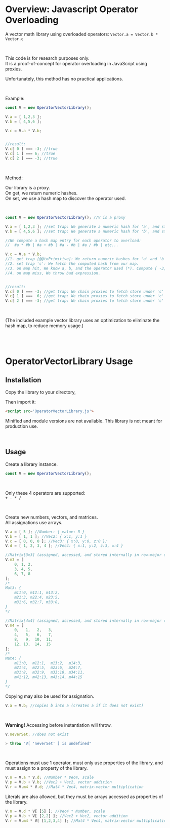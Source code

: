# Overview: Javascript Operator Overloading

A vector math library using overloaded operators: ```Vector.a = Vector.b * Vector.c```

<br />

This code is for research purposes only.  
It is a proof-of-concept for operator overloading in JavaScript using proxies.

Unfortunately, this method has no practical applications.

<br />

Example:
```JavaScript
const V = new OperatorVectorLibrary();

V.a = [ 1,2,3 ];
V.b = [ 4,5,6 ];

V.c = V.a * V.b;


//result:
V.c[ 0 ] === -3; //true
V.c[ 1 ] === 6; //true
V.c[ 2 ] === -3; //true

```

<br />

Method:

Our library is a proxy.  
On get, we return numeric hashes.  
On set, we use a hash map to discover the operator used.

<br />

```JavaScript
const V = new OperatorVectorLibrary(); //V is a proxy

V.a = [ 1,2,3 ]; //set trap: We generate a numeric hash for 'a', and store [1,2,3]
V.b = [ 4,5,6 ]; //set trap: We generate a numeric hash for 'b', and store [4,5,6]

//We compute a hash map entry for each operator to overload:
//  #a * #b | #a + #b | #a - #b | #a / #b | etc...

V.c = V.a * V.b;
//1. get trap [@@toPrimitive]: We return numeric hashes for 'a' and 'b'
//2. set trap 'c': We fetch the computed hash from our map.
//3. on map hit, We know a, b, and the operator used (*). Compute [ -3, 6, -3 ] and store under 'c'
//4. on map miss, We throw bad expression.


//result:
V.c[ 0 ] === -3; //get trap: We chain proxies to fetch store under 'c'
V.c[ 1 ] ===  6; //get trap: We chain proxies to fetch store under 'c'
V.c[ 2 ] === -3; //get trap: We chain proxies to fetch store under 'c'
```


<br />

(The included example vector library uses an optimization to eliminate the hash map, to reduce memory usage.)

<br />

<br />

# OperatorVectorLibrary Usage

## Installation

Copy the library to your directory,

Then import it:
```html
<script src='OperatorVectorLibrary.js'>
```

Minified and module versions are not available. This library is not meant for production use.

<br />

## Usage

Create a library instance.

```JavaScript
const V = new OperatorVectorLibrary();
```

<br />

Only these 4 operators are supported:  
``` + - * / ```

<br />

Create new numbers, vectors, and matrices.  
All assignations use arrays.

```JavaScript
V.a = [ 5 ]; //Number: { value: 5 }
V.b = [ 1, 1 ]; //Vec2: { x:1, y:1 }
V.c = [ 0, 0, 0 ]; //Vec3: { x:0, y:0, z:0 };
V.d = [ 1, 2, 3, 4 ]; //Vec4: { x:1, y:2, z:3, w:4 }

//Matrix[3x3] (assigned, accessed, and stored internally in row-major order)
V.m3 = [
    0, 1, 2,
    3, 4, 5,
    6, 7, 8
];
/* 
Mat3: {
    m11:0, m12:1, m13:2,
    m21:3, m22:4, m23:5,
    m31:6, m32:7, m33:8,
}
*/

//Matrix[4x4] (assigned, accessed, and stored internally in row-major order)
V.m4 = [
    0,   1,   2,   3,
    4,   5,   6,   7,
    8,   9,  10,  11,
    12, 13,  14,  15
];
/* 
Mat4: {
    m11:0,  m12:1,  m13:2,  m14:3,
    m21:4,  m22:5,  m23:6,  m24:7,
    m31:8,  m32:9,  m33:10, m34:11,
    m41:12, m42:13, m43:14, m44:15
}
*/
```
Copying may also be used for assignation.
```JavaScript
V.a = V.b; //copies b into a (creates a if it does not exist)
```

<br />

**Warning!** Accessing before instantiation will throw.
```JavaScript
V.neverSet; //does not exist

> throw "V[ 'neverSet' ] is undefined"
```

<br />

Operations must use 1 operator, must only use properties of the library, and must assign to a property of the library.
```JavaScript
V.n = V.a * V.d; //Number * Vec4, scale
V.p = V.b + V.b; //Vec2 + Vec2, vector addition
V.r = V.m4 * V.d; //Mat4 * Vec4, matrix-vector multiplication
```

Literals are also allowed, but they must be arrays accessed as properties of the library.
```JavaScript
V.n = V.d * V[ [5] ]; //Vec4 * Number, scale
V.p = V.b + V[ [2,2] ]; //Vec2 + Vec2, vector addition
V.r = V.m4 * V[ [1,2,3,4] ]; //Mat4 * Vec4, matrix-vector multiplication
```

